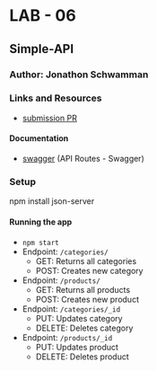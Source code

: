 # LAB - 06

## Simple-API

### Author: Jonathon Schwamman

### Links and Resources
* [submission PR](https://github.com/Schwamman-401-advanced-javascript/simple-api/pull/1)

#### Documentation
* [swagger](https://app.swaggerhub.com/apis/schwamman/simple-api/0.1#/) (API Routes - Swagger)

### Setup
npm install json-server

#### Running the app
* `npm start`
* Endpoint: `/categories/`
  * GET: Returns all categories
  * POST: Creates new category
* Endpoint: `/products/`
  * GET: Returns all products
  * POST: Creates new product
* Endpoint: `/categories/_id`
  * PUT: Updates category
  * DELETE: Deletes category
* Endpoint: `/products/_id`
  * PUT: Updates product
  * DELETE: Deletes product
